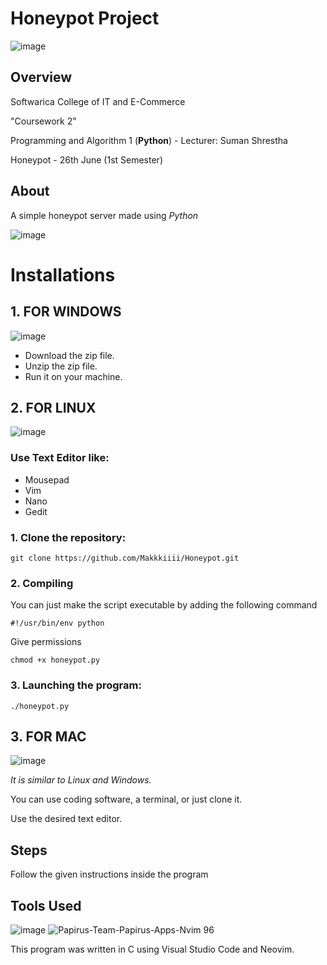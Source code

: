 # Honeypot Project

![image](https://github.com/Makkkiiii/Honeypot/assets/148240694/c1743e5d-d556-45fb-95dd-895e5dc0f1e2)



## Overview

Softwarica College of IT and E-Commerce

"Coursework 2"

Programming and Algorithm 1 (**Python**) - Lecturer: Suman Shrestha

Honeypot - 26th June (1st Semester)

## About

A simple honeypot server made using _Python_

![image](https://github.com/Makkkiiii/Honeypot/assets/148240694/8736df73-94cb-4973-9f56-68ed62e746e9)



# Installations

## 1. FOR WINDOWS


![image](https://github.com/Makkkiiii/Password-Generator/assets/148240694/8d509ad9-1d1a-467b-89d0-7d479f42d2d4)

* Download the zip file.
* Unzip the zip file.
* Run it on your machine.

## 2. FOR LINUX 


![image](https://github.com/Makkkiiii/Password-Generator/assets/148240694/87344c86-3469-437f-a53f-cae2531541f8)

### Use **Text Editor** like:
- Mousepad
- Vim
- Nano
- Gedit

### 1. Clone the repository:
   ```
   git clone https://github.com/Makkkiiii/Honeypot.git
   ```
### 2. Compiling

You can just make the script executable by adding the following command 
```
#!/usr/bin/env python
```
Give permissions
```
chmod +x honeypot.py
```

### 3. Launching the program:

```
./honeypot.py
```

## 3. FOR MAC


![image](https://github.com/Makkkiiii/Password-Generator/assets/148240694/1c970412-db98-4f30-a1bf-b87ae00f8ce3)


_It is similar to Linux and Windows._

You can use coding software, a terminal, or just clone it.

Use the desired text editor.



## Steps

Follow the given instructions inside the program

## Tools Used


![image](https://github.com/Makkkiiii/Password-Generator/assets/148240694/cb19d6e4-0c03-4c73-839a-b5f126ceaa7c)                                          ![Papirus-Team-Papirus-Apps-Nvim 96](https://github.com/Makkkiiii/Password-Generator/assets/148240694/3f6a6c1a-5a5a-4ffd-a0d6-839d9fa9df3a)



This program was written in C using Visual Studio Code and Neovim.


